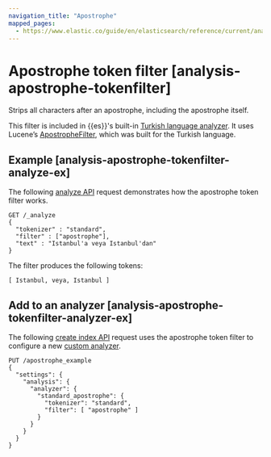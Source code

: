 ```yaml
---
navigation_title: "Apostrophe"
mapped_pages:
  - https://www.elastic.co/guide/en/elasticsearch/reference/current/analysis-apostrophe-tokenfilter.html
---
```


# Apostrophe token filter [analysis-apostrophe-tokenfilter]


Strips all characters after an apostrophe, including the apostrophe itself.

This filter is included in {{es}}'s built-in [Turkish language analyzer](/reference/data-analysis/text-analysis/analysis-lang-analyzer.md#turkish-analyzer). It uses Lucene’s [ApostropheFilter](https://lucene.apache.org/core/10_0_0/analysis/common/org/apache/lucene/analysis/tr/ApostropheFilter.md), which was built for the Turkish language.

## Example [analysis-apostrophe-tokenfilter-analyze-ex]

The following [analyze API](https://www.elastic.co/docs/api/doc/elasticsearch/operation/operation-indices-analyze) request demonstrates how the apostrophe token filter works.

```console
GET /_analyze
{
  "tokenizer" : "standard",
  "filter" : ["apostrophe"],
  "text" : "Istanbul'a veya Istanbul'dan"
}
```

The filter produces the following tokens:

```text
[ Istanbul, veya, Istanbul ]
```


## Add to an analyzer [analysis-apostrophe-tokenfilter-analyzer-ex]

The following [create index API](https://www.elastic.co/docs/api/doc/elasticsearch/operation/operation-indices-create) request uses the apostrophe token filter to configure a new [custom analyzer](docs-content://manage-data/data-store/text-analysis/create-custom-analyzer.md).

```console
PUT /apostrophe_example
{
  "settings": {
    "analysis": {
      "analyzer": {
        "standard_apostrophe": {
          "tokenizer": "standard",
          "filter": [ "apostrophe" ]
        }
      }
    }
  }
}
```


